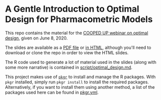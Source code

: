 # A Gentle Introduction to Optimal Design for Pharmacometric Models

This repo contains the material for the [COOPED UP webinar on optimal design](https://metrumrg.com/course/a-gentle-introduction-to-optimaldesign-for-pharmacometric-models/), given on June 8, 2020.

The slides are available as a [PDF file](slides/slides.pdf) or [in HTML](slides/slides.html), although you'll need to download or clone the repo in order to view the HTML slides.

The R code used to generate a lot of material used in the slides (along with some more narrative) is contained in [script/optimal_design.md](script/optimal_design.md).

This project makes use of [`pkgr`](https://github.com/metrumresearchgroup/pkgr) to install and manage the R packages.  With `pkgr` installed, simply run `pkgr install` to install the required packages.  Alternatively, if you want to install them using another method, a list of the packages used here can be found in [pkgr.yml](pkgr.yml).